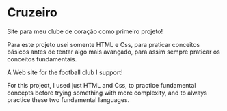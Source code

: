 # Cruzeiro
Site para meu clube de coração como primeiro projeto!

Para este projeto usei somente HTML e Css, para praticar conceitos básicos antes de tentar algo mais avançado, para assim sempre praticar os conceitos fundamentais.



A Web site for the football club I support!

For this project, I used just HTML and Css, to practice fundamental concepts before trying something with more complexity, and to always practice these two fundamental languages.
